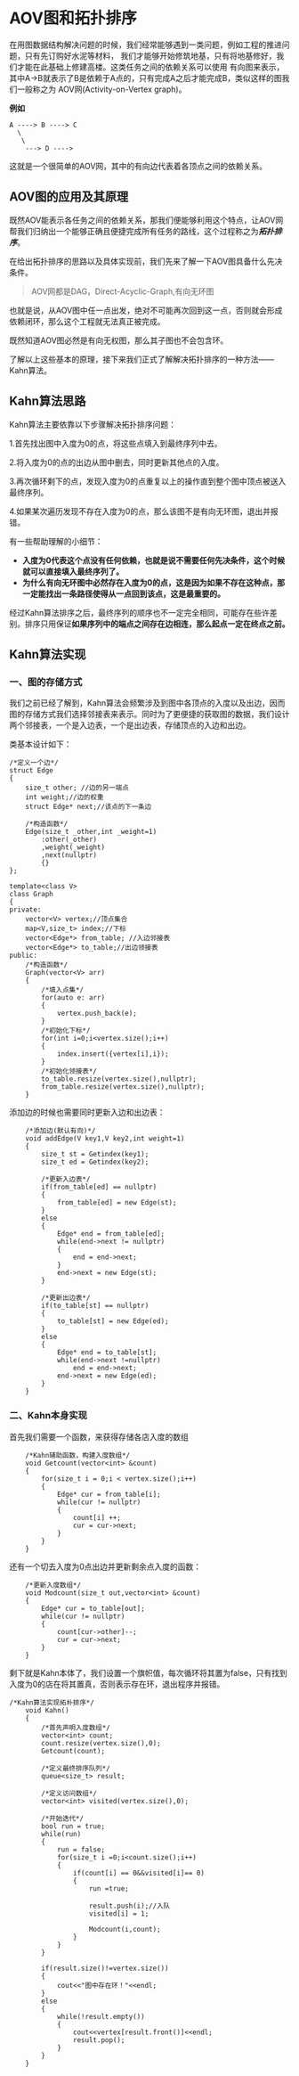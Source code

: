 # AOV图和拓扑排序
在用图数据结构解决问题的时候，我们经常能够遇到一类问题，例如工程的推进问题，只有先订购好水泥等材料，
我们才能够开始修筑地基，只有将地基修好，我们才能在此基础上修建高楼。这类任务之间的依赖关系可以使用
有向图来表示，其中A->B就表示了B是依赖于A点的，只有完成A之后才能完成B，类似这样的图我们一般称之为
AOV网(Activity-on-Vertex graph)。

**例如**
```
A ----> B ----> C
  \
   \
    ---> D ---->
```
这就是一个很简单的AOV网，其中的有向边代表着各顶点之间的依赖关系。

## AOV图的应用及其原理
既然AOV能表示各任务之间的依赖关系，那我们便能够利用这个特点，让AOV网帮我们归纳出一个能够正确且便捷完成所有任务的路线，这个过程称之为***拓扑排序***。

在给出拓扑排序的思路以及具体实现前，我们先来了解一下AOV图具备什么先决条件。

> AOV网都是DAG，Direct-Acyclic-Graph,有向无环图

也就是说，从AOV图中任一点出发，绝对不可能再次回到这一点，否则就会形成依赖闭环，那么这个工程就无法真正被完成。

既然知道AOV图必然是有向无权图，那么其子图也不会包含环。

了解以上这些基本的原理，接下来我们正式了解解决拓扑排序的一种方法——Kahn算法。

## Kahn算法思路
Kahn算法主要依靠以下步骤解决拓扑排序问题：

1.首先找出图中入度为0的点，将这些点填入到最终序列中去。

2.将入度为0的点的出边从图中删去，同时更新其他点的入度。

3.再次循环剩下的点，发现入度为0的点重复以上的操作直到整个图中顶点被送入最终序列。

4.如果某次遍历发现不存在入度为0的点，那么该图不是有向无环图，退出并报错。

有一些帮助理解的小细节：
- **入度为0代表这个点没有任何依赖，也就是说不需要任何先决条件，这个时候就可以直接填入最终序列了。**
- **为什么有向无环图中必然存在入度为0的点，这是因为如果不存在这种点，那一定能找出一条路径使得从一点回到该点，这是最重要的。**

经过Kahn算法排序之后，最终序列的顺序也不一定完全相同，可能存在些许差别。排序只用保证**如果序列中的端点之间存在边相连，那么起点一定在终点之前。**

## Kahn算法实现
### 一、图的存储方式

我们之前已经了解到，Kahn算法会频繁涉及到图中各顶点的入度以及出边，因而图的存储方式我们选择邻接表来表示。同时为了更便捷的获取图的数据，我们设计两个邻接表，一个是入边表，一个是出边表，存储顶点的入边和出边。

类基本设计如下：
```
/*定义一个边*/
struct Edge
{
    size_t other; //边的另一端点
    int weight;//边的权重
    struct Edge* next;//该点的下一条边

    /*构造函数*/
    Edge(size_t _other,int _weight=1)
        :other(_other)
        ,weight(_weight)
        ,next(nullptr)
        {}
};

template<class V>
class Graph
{
private:
    vector<V> vertex;//顶点集合
    map<V,size_t> index;//下标
    vector<Edge*> from_table; //入边邻接表
    vector<Edge*> to_table;//出边领接表
public:
    /*构造函数*/
    Graph(vector<V> arr)
    {
        /*填入点集*/
        for(auto e: arr)
        {
            vertex.push_back(e);
        }
        /*初始化下标*/
        for(int i=0;i<vertex.size();i++)
        {
            index.insert({vertex[i],i});
        }
        /*初始化领接表*/
        to_table.resize(vertex.size(),nullptr);
        from_table.resize(vertex.size(),nullptr);
    }
```
添加边的时候也需要同时更新入边和出边表：
```
    /*添加边(默认有向)*/
    void addEdge(V key1,V key2,int weight=1)
    {
        size_t st = Getindex(key1);
        size_t ed = Getindex(key2);

        /*更新入边表*/
        if(from_table[ed] == nullptr)
        {
            from_table[ed] = new Edge(st);
        }
        else
        {
            Edge* end = from_table[ed];
            while(end->next != nullptr)
            {
                end = end->next;
            }
            end->next = new Edge(st);
        }

        /*更新出边表*/
        if(to_table[st] == nullptr)
        {
            to_table[st] = new Edge(ed);
        }
        else
        {
            Edge* end = to_table[st];
            while(end->next !=nullptr)
                end = end->next;
            end->next = new Edge(ed);
        }
    }
```

### 二、Kahn本身实现
首先我们需要一个函数，来获得存储各店入度的数组
```
    /*Kahn辅助函数，构建入度数组*/
    void Getcount(vector<int> &count)
    {
        for(size_t i = 0;i < vertex.size();i++)
        {
            Edge* cur = from_table[i];
            while(cur != nullptr)
            {
                count[i] ++;
                cur = cur->next;
            }
        }
    }
```

还有一个切去入度为0点出边并更新剩余点入度的函数：
```
    /*更新入度数组*/
    void Modcount(size_t out,vector<int> &count)
    {
        Edge* cur = to_table[out];
        while(cur != nullptr)
        {
            count[cur->other]--;
            cur = cur->next;
        }
    }
```

剩下就是Kahn本体了，我们设置一个旗帜值，每次循环将其置为false，只有找到入度为0的店在将其置真，否则表示存在环，退出程序并报错。
```
/*Kahn算法实现拓朴排序*/
    void Kahn()
    {
        /*首先声明入度数组*/
        vector<int> count;
        count.resize(vertex.size(),0);
        Getcount(count);

        /*定义最终排序队列*/
        queue<size_t> result;

        /*定义访问数组*/
        vector<int> visited(vertex.size(),0);

        /*开始迭代*/
        bool run = true;
        while(run)
        {
            run = false;
            for(size_t i =0;i<count.size();i++)
            {
                if(count[i] == 0&&visited[i]== 0)
                {
                    run =true;

                    result.push(i);//入队
                    visited[i] = 1;

                    Modcount(i,count);
                }
            }
        }
        
        if(result.size()!=vertex.size())
        {
            cout<<"图中存在环！"<<endl;
        }
        else
        {
            while(!result.empty())
            {
                cout<<vertex[result.front()]<<endl;
                result.pop();
            }
        }
    }
```


